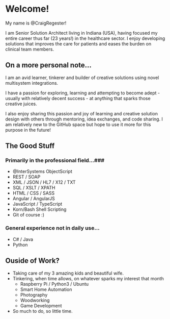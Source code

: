 # Welcome! # 
My name is @CraigRegester!

I am Senior Solution Architect living in Indiana (USA), having focused my entire career thus far (23 years!) in the healthcare sector. I enjoy developing solutions that improves the care for patients and eases the burden on clinical team members.

## On a more personal note... ##
I am an avid learner, tinkerer and builder of creative solutions using novel multisystem integrations.

I have a passion for exploring, learning and attempting to become adept - usually with relatively decent success - at anything that sparks those creative juices.

I also enjoy sharing this passion and joy of learning and creative solution design with others through mentoring, idea exchanges, and code sharing. I am relatively new to the GitHub space but hope to use it more for this purpose in the future!

## The Good Stuff ##
### Primarily in the professional field...###
- @InterSystems ObjectScript
- REST / SOAP
- XML / JSON / HL7 / X12 / TXT
- SQL / XSLT / XPATH
- HTML / CSS / SASS
- Angular / AngularJS
- JavaScript / TypeScript
- Korn/Bash Shell Scripting
- Git of course :)

### General experience not in daily use... ###
- C# / Java
- Python

## Ouside of Work? ##
- Taking care of my 3 amazing kids and beautiful wife.
- Tinkering, when time allows, on whatever sparks my interest that month
  - Raspberry Pi / Python3 / Ubuntu
  - Smart Home Automation
  - Photography
  - Woodworking
  - Game Development
- So much to do, so little time.
